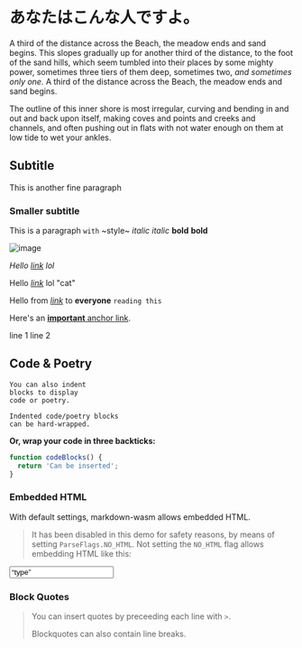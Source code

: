 # あなたはこんな人ですよ。

A third of the distance across the Beach, the meadow ends and sand begins. This slopes gradually up for another third of the distance, to the foot of the sand hills, which seem tumbled into their places by some mighty power, sometimes three tiers of them deep, sometimes two, _and sometimes only one._ A third of the distance across the Beach, the meadow ends and sand begins.

The outline of this inner shore is most irregular, curving and bending in and out and back upon itself, making coves and points and creeks and channels, and often pushing out in flats with not water enough on them at low tide to wet your ankles.

## Subtitle

This is another fine paragraph

### Smaller subtitle

This is a paragraph `with` ~style~ _italic_ _italic_ **bold** **bold**

![image](https://rsms.me/raster/examples/image1.jpg)

_Hello [link](https://rsms.me/) lol_

Hello [_link_](https://rsms.me/) lol "cat"

Hello from _[link](https://rsms.me/)_ to **everyone** `reading this`

Here's an [**important** anchor link](#example).

line 1
line 2

## Code & Poetry

    You can also indent
    blocks to display
    code or poetry.

    Indented code/poetry blocks
    can be hard-wrapped.

**Or, wrap your code in three backticks:**

```js
function codeBlocks() {
  return 'Can be inserted';
}
```

### Embedded HTML

With default settings, markdown-wasm allows embedded HTML.

> It has been disabled in this demo for safety reasons, by means of setting `ParseFlags.NO_HTML`.
> Not setting the `NO_HTML` flag allows embedding HTML like this:

<input type=“text” value=“type”></input>

### Block Quotes

> You can insert quotes by
> preceeding each line with `>`.
>
> Blockquotes can also contain line
> breaks.
